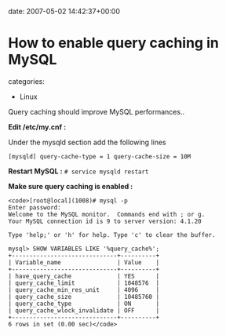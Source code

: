 


date: 2007-05-02 14:42:37+00:00


# How to enable query caching in MySQL

categories:
- Linux


Query caching should improve MySQL performances..



**Edit /etc/my.cnf :**

Under the mysqld section add the following lines

`[mysqld]
query-cache-type = 1
query-cache-size = 10M`

**Restart MySQL :**
`# service mysqld restart`

**Make sure query caching is enabled :**


    
    <code>[root@local](1008)# mysql -p
    Enter password: 
    Welcome to the MySQL monitor.  Commands end with ; or g.
    Your MySQL connection id is 9 to server version: 4.1.20
    
    Type 'help;' or 'h' for help. Type 'c' to clear the buffer.
    
    mysql> SHOW VARIABLES LIKE '%query_cache%';
    +------------------------------+----------+
    | Variable_name                | Value    |
    +------------------------------+----------+
    | have_query_cache             | YES      |
    | query_cache_limit            | 1048576  |
    | query_cache_min_res_unit     | 4096     |
    | query_cache_size             | 10485760 |
    | query_cache_type             | ON       |
    | query_cache_wlock_invalidate | OFF      |
    +------------------------------+----------+
    6 rows in set (0.00 sec)</code>



